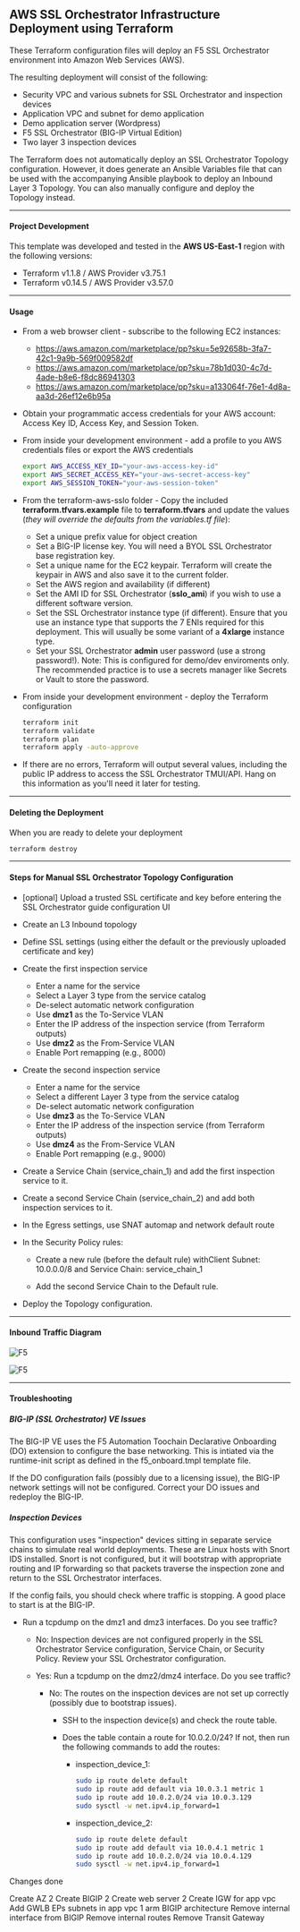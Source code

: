 ## AWS SSL Orchestrator Infrastructure Deployment using Terraform

These Terraform configuration files will deploy an F5 SSL Orchestrator environment into Amazon Web Services (AWS).

The resulting deployment will consist of the following:

- Security VPC and various subnets for SSL Orchestrator and inspection devices
- Application VPC and subnet for demo application
- Demo application server (Wordpress)
- F5 SSL Orchestrator (BIG-IP Virtual Edition)
- Two layer 3 inspection devices

The Terraform does not automatically deploy an SSL Orchestrator Topology configuration. However, it does generate an Ansible Variables file that can be used with the accompanying Ansible playbook to deploy an Inbound Layer 3 Topology. You can also manually configure and deploy the Topology instead.

-----

#### Project Development

This template was developed and tested in the **AWS US-East-1** region with the following versions:

- Terraform v1.1.8 / AWS Provider v3.75.1
- Terraform v0.14.5 / AWS Provider v3.57.0

-----

#### Usage

- From a web browser client - subscribe to the following EC2 instances:

  - https://aws.amazon.com/marketplace/pp?sku=5e92658b-3fa7-42c1-9a9b-569f009582df
  - https://aws.amazon.com/marketplace/pp?sku=78b1d030-4c7d-4ade-b8e6-f8dc86941303
  - https://aws.amazon.com/marketplace/pp?sku=a133064f-76e1-4d8a-aa3d-26ef12e6b95a

- Obtain your programmatic access credentials for your AWS account: Access Key ID, Access Key, and Session Token.

- From inside your development environment - add a profile to you AWS credentials files or export the AWS credentials
  ```bash
  export AWS_ACCESS_KEY_ID="your-aws-access-key-id"
  export AWS_SECRET_ACCESS_KEY="your-aws-secret-access-key"
  export AWS_SESSION_TOKEN="your-aws-session-token"
  ```

- From the terraform-aws-sslo folder - Copy the included **terraform.tfvars.example** file to **terraform.tfvars** and update the values (*they will override the defaults from the *variables.tf* file*):

  - Set a unique prefix value for object creation
  - Set a BIG-IP license key. You will need a BYOL SSL Orchestrator base registration key.
  - Set a unique name for the EC2 keypair. Terraform will create the keypair in AWS and also save it to the current folder.
  - Set the AWS region and availability (if different)
  - Set the AMI ID for SSL Orchestrator (**sslo_ami**) if you wish to use a different software version.
  - Set the SSL Orchestrator instance type (if different). Ensure that you use an instance type that supports the 7 ENIs required for this deployment. This will usually be some variant of a **4xlarge** instance type.
  - Set your SSL Orchestrator **admin** user password (use a strong password!). Note: This is configured for demo/dev enviroments only. The recommended practice is to use a secrets manager like Secrets or Vault to store the password.

- From inside your development environment - deploy the Terraform configuration
  ```bash
  terraform init
  terraform validate
  terraform plan
  terraform apply -auto-approve
  ```

- If there are no errors, Terraform  will output several values, including the public IP address to access the SSL Orchestrator TMUI/API. Hang on this information as you'll need it later for testing.

----

#### Deleting the Deployment

When you are ready to delete your deployment
  ```bash
  terraform destroy
  ```

----

#### Steps for Manual SSL Orchestrator Topology Configuration

- [optional] Upload a trusted SSL certificate and key before entering the SSL Orchestrator guide configuration UI

- Create an L3 Inbound topology

- Define SSL settings (using either the default or the previously uploaded certificate and key)

- Create the first inspection service
  - Enter a name for the service
  - Select a Layer 3 type from the service catalog
  - De-select automatic network configuration
  - Use **dmz1** as the To-Service VLAN
  - Enter the IP address of the inspection service (from Terraform outputs)
  - Use **dmz2** as the From-Service VLAN
  - Enable Port remapping (e.g., 8000)

- Create the second inspection service
  - Enter a name for the service
  - Select a different Layer 3 type from the service catalog
  - De-select automatic network configuration
  - Use **dmz3** as the To-Service VLAN
  - Enter the IP address of the inspection service (from Terraform outputs)
  - Use **dmz4** as the From-Service VLAN
  - Enable Port remapping (e.g., 9000)

- Create a Service Chain (service_chain_1) and add the first inspection service to it.

- Create a second Service Chain (service_chain_2) and add both inspection services to it.

- In the Egress settings, use SNAT automap and network default route

- In the Security Policy rules:

  - Create a new rule (before the default rule) withClient Subnet: 10.0.0.0/8 and Service Chain: service_chain_1

  - Add the second Service Chain to the Default rule.

- Deploy the Topology configuration.

----

#### Inbound Traffic Diagram

 ![F5](https://user-images.githubusercontent.com/16813250/166265042-6008008a-6e60-4034-b6aa-51924ce485da.png)

 ![F5](https://user-images.githubusercontent.com/16813250/166265200-9c753ea5-3a27-4c1c-ba03-0205be2e168a.png)

----

#### Troubleshooting

##### BIG-IP (SSL Orchestrator) VE Issues

The BIG-IP VE uses the F5 Automation Toochain Declarative Onboarding (DO) extension to configure the base networking. This is intiated via the runtime-init script as defined in the f5_onboard.tmpl template file.

If the DO configuration fails (possibly due to a licensing issue), the BIG-IP network settings will not be configured. Correct your DO issues and redeploy the BIG-IP.


##### Inspection Devices

This configuration uses "inspection" devices sitting in separate service chains to simulate real world deployments. These are Linux hosts with Snort IDS installed. Snort is not configured, but it will bootstrap with appropriate routing and IP forwarding so that packets traverse the inspection zone and return to the SSL Orchestrator interfaces.

If the config fails, you should check where traffic is stopping.  A good place to start is at the BIG-IP.

- Run a tcpdump on the dmz1 and dmz3 interfaces. Do you see traffic?
  - No: Inspection devices are not configured properly in the SSL Orchestrator Service configuration, Service Chain, or Security Policy. Review your SSL Orchestrator configuration.

  - Yes: Run a tcpdump on the dmz2/dmz4 interface. Do you see traffic?

    - No: The routes on the inspection devices are not set up correctly (possibly due to bootstrap issues).

      - SSH to the inspection device(s) and check the route table.

      - Does the table contain a route for 10.0.2.0/24? If not, then run the following commands to add the routes:

        - inspection_device_1: 

          ```bash
          sudo ip route delete default
          sudo ip route add default via 10.0.3.1 metric 1
          sudo ip route add 10.0.2.0/24 via 10.0.3.129
          sudo sysctl -w net.ipv4.ip_forward=1
          ```

        - inspection_device_2:

          ```bash
          sudo ip route delete default
          sudo ip route add default via 10.0.4.1 metric 1
          sudo ip route add 10.0.2.0/24 via 10.0.4.129
          sudo sysctl -w net.ipv4.ip_forward=1
          ```

Changes done

Create AZ 2
Create BIGIP 2
Create web server 2
Create IGW for app vpc
Add GWLB EPs subnets in app vpc
1 arm BIGIP architecture
Remove internal interface from BIGIP
Remove internal routes
Remove Transit Gateway
